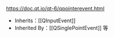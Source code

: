 https://doc.qt.io/qt-6/qpointerevent.html

- Inherits：[[QInputEvent]]
- Inherited By：[[QSinglePointEvent]] 等